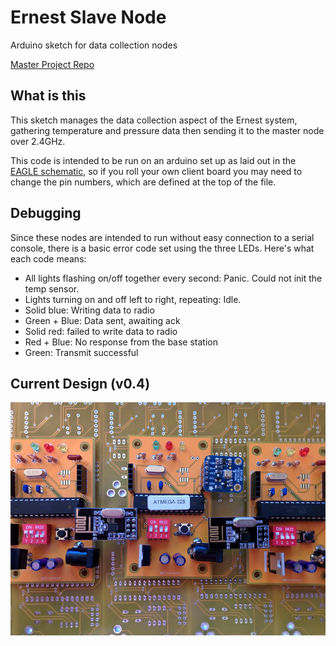 # Ernest Slave Node
Arduino sketch for data collection nodes

[Master Project Repo](https://github.com/rschlaikjer/Ernest)

## What is this
This sketch manages the data collection aspect of the Ernest system, gathering
temperature and pressure data then sending it to the master node over 2.4GHz.

This code is intended to be run on an arduino set up as laid out in the
[EAGLE schematic](https://github.com/rschlaikjer/ernest-slave-eagle), so if you
roll your own client board you may need to change
the pin numbers, which are defined at the top of the file.

## Debugging
Since these nodes are intended to run without easy connection to a serial
console, there is a basic error code set using the three LEDs. Here's what
each code means:
- All lights flashing on/off together every second: Panic. Could not init the
temp sensor.
- Lights turning on and off left to right, repeating: Idle.
- Solid blue: Writing data to radio
- Green + Blue: Data sent, awaiting ack
- Solid red: failed to write data to radio
- Red + Blue: No response from the base station
- Green: Transmit successful

## Current Design (v0.4)
![Early Prototype](/rev4.jpg?raw=true "Early prototype")
